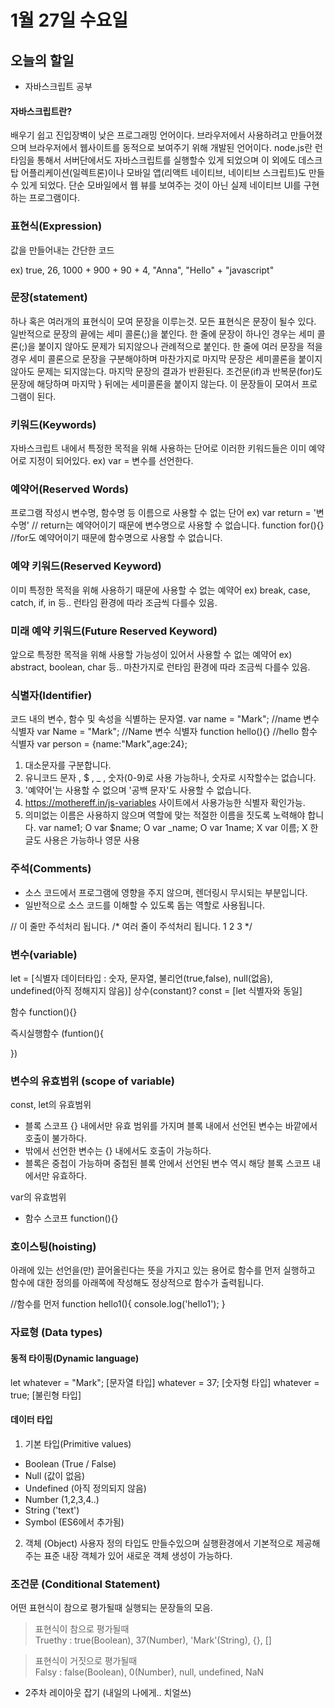 # 1월 27일 수요일

## 오늘의 할일
* 자바스크립트 공부
#### 자바스크립트란?
배우기 쉽고 진입장벽이 낮은 프로그래밍 언어이다. 브라우저에서 사용하려고 만들어졌으며 브라우저에서 웹사이트를 동적으로 보여주기 위해 개발된 언어이다. node.js란 런타임을 통해서 서버단에서도 자바스크립트를 실행할수 있게 되었으며 이 외에도 데스크탑 어플리케이션(일렉트론)이나 모바일 앱(리액트 네이티브, 네이티브 스크립트)도 만들수 있게 되었다. 단순 모바일에서 웹 뷰를 보여주는 것이 아닌 실제 네이티브 UI를 구현하는 프로그램이다.

### 표현식(Expression)
값을 만들어내는 간단한 코드

ex) true, 26, 1000 + 900 + 90 + 4, "Anna", "Hello" + "javascript"

### 문장(statement)
하나 혹은 여러개의 표현식이 모여 문장을 이루는것.
모든 표현식은 문장이 될수 있다.
일반적으로 문장의 끝에는 세미 콜론(;)을 붙인다.
한 줄에 문장이 하나인 경우는 세미 콜론(;)을 붙이지 않아도 문제가 되지않으나 관례적으로 붙인다.
한 줄에 여러 문장을 적을 경우 세미 콜론으로 문장을 구분해야하며 마찬가지로 마지막 문장은 세미콜론을 붙이지 않아도 문제는 되지않는다.
마지막 문장의 결과가 반환된다.
조건문(if)과 반복문(for)도 문장에 해당하며 마지막 } 뒤에는 세미콜론을 붙이지 않는다.
이 문장들이 모여서 프로그램이 된다.

### 키워드(Keywords)
자바스크립트 내에서 특정한 목적을 위해 사용하는 단어로 이러한 키워드들은 이미 예약어로 지정이 되어있다.
ex) var = 변수를 선언한다.

### 예약어(Reserved Words)
프로그램 작성시 변수명, 함수명 등 이름으로 사용할 수 없는 단어
ex) var return = '변수명' // return는 예약어이기 때문에 변수명으로 사용할 수 없습니다.
function for(){}  //for도 예약어이기 때문에 함수명으로 사용할 수 없습니다.

### 예약 키워드(Reserved Keyword)
이미 특정한 목적을 위해 사용하기 때문에 사용할 수 없는 예약어
ex) break, case, catch, if, in 등.. 런타임 환경에 따라 조금씩 다를수 있음.

### 미래 예약 키워드(Future Reserved Keyword)
앞으로 특정한 목적을 위해 사용할 가능성이 있어서 사용할 수 없는 예약어
ex) abstract, boolean, char 등.. 마찬가지로 런타임 환경에 따라 조금씩 다를수 있음.

### 식별자(Identifier)
코드 내의 변수, 함수 및 속성을 식별하는 문자열.
var name = "Mark";      //name 변수 식별자
var Name = "Mark";      //Name 변수 식별자
function hello(){}      //hello 함수 식별자
var person = {name:"Mark",age:24};

1. 대소문자를 구분합니다.
2. 유니코드 문자 , $ , _ , 숫자(0-9)로 사용 가능하나, 숫자로 시작할수는 없습니다.
3. '예약어'는 사용할 수 없으며 '공백 문자'도 사용할 수 없습니다.
4. https://mothereff.in/js-variables 사이트에서 사용가능한 식별자 확인가능.
5. 의미없는 이름은 사용하지 않으며 역할에 맞는 적절한 이름을 짓도록 노력해야 합니다.
var name1; O
var $name; O
var _name; O
var 1name; X
var 이름; X 한글도 사용은 가능하나 영문 사용

### 주석(Comments)
* 소스 코드에서 프로그램에 영향을 주지 않으며, 렌더링시 무시되는 부분입니다.
* 일반적으로 소스 코드를 이해할 수 있도록 돕는 역할로 사용됩니다.

// 이 줄만 주석처리 됩니다.
/* 
여러 줄이 주석처리 됩니다.
1
2
3
*/

### 변수(variable)
let = [식별자 데이터타입 : 숫자, 문자열, 불리언(true,false), null(없음), undefined(아직 정해지지 않음)]
상수(constant)?
const = [let 식별자와 동일]

함수  function(){}

즉시실행함수
(funtion(){

})

### 변수의 유효범위 (scope of variable)
const, let의 유효범위
* 블록 스코프 {} 내에서만 유효 범위를 가지며 블록 내에서 선언된 변수는 바깥에서 호출이 불가하다.
* 밖에서 선언한 변수는 {} 내에서도 호출이 가능하다.
* 블록은 중첩이 가능하며 중첩된 블록 안에서 선언된 변수 역시 해당 블록 스코프 내에서만 유효하다.

var의 유효범위
* 함수 스코프 function(){}

### 호이스팅(hoisting)
아래에 있는 선언을(만) 끌어올린다는 뜻을 가지고 있는 용어로 함수를 먼저 실행하고 함수에 대한 정의를 아래쪽에 작성해도 정상적으로 함수가 출력됩니다.

//함수를 먼저
function hello1(){
    console.log('hello1');
}

### 자료형 (Data types)
#### 동적 타이핑(Dynamic language)
let whatever = "Mark"; [문자열 타입]
whatever = 37; [숫자형 타입]
whatever = true; [불린형 타입]

#### 데이터 타입
1. 기본 타입(Primitive values)
* Boolean (True / False)
* Null (값이 없음)
* Undefined (아직 정의되지 않음)
* Number (1,2,3,4..)
* String ('text')
* Symbol (ES6에서 추가됨)

2. 객체 (Object)
사용자 정의 타입도 만들수있으며 실행환경에서 기본적으로 제공해주는 표준 내장 객체가 있어 새로운 객체 생성이 가능하다.

### 조건문 (Conditional Statement)
어떤 표현식이 참으로 평가될때 실행되는 문장들의 모음.

> 표현식이 참으로 평가될때   
> Truethy : true(Boolean), 37(Number), 'Mark'(String), {}, []

> 표현식이 거짓으로 평가될때   
> Falsy : false(Boolean), 0(Number), null, undefined, NaN

* 2주차 레이아웃 잡기 (내일의 나에게.. 치얼쓰)
